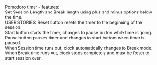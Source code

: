 Pomodoro timer - features:  
Set Session Length and Break length using plus and minus options below the time.  
USER STORIES: 
Reset button resets the timer to the beginning of the session.  
Start button starts the timer, changes to pause button while time is going.  
Pause button pauses timer and changes to start buttom when timer is paused.  
When Session time runs out, clock automatically changes to Break mode.  
When Break time runs out, clock stops completely and must be Reset to start session over.
